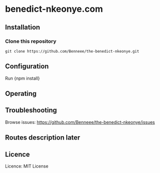 # benedict-nkeonye.com
## Installation
### Clone this repository
```
git clone https://github.com/Benneee/the-benedict-nkeonye.git

```
## Configuration
Run {npm install}
## Operating

## Troubleshooting
Browse issues: https://github.com/Benneee/the-benedict-nkeonye/issues

## Routes description later

## Licence
Licence: MIT License
